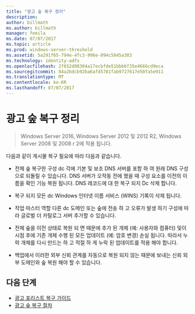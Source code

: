 ```yaml
---
title: "광고 숲 복구 정리"
description: 
author: billmath
ms.author: billmath
manager: femila
ms.date: 07/07/2017
ms.topic: article
ms.prod: windows-server-threshold
ms.assetid: 5a291f65-794e-4fc3-996e-094c5845a383
ms.technology: identity-adfs
ms.openlocfilehash: 2f652d08304a17ecbfde51bbb6f35e4666cd9eca
ms.sourcegitcommit: 84a2bdcb92ba6af45781fab9727617e50fa5e911
ms.translationtype: MT
ms.contentlocale: ko-KR
ms.lasthandoff: 07/07/2017
---
```

# <a name="ad-forest-recovery---cleanup"></a>광고 숲 복구 정리 

>Windows Server 2016, Windows Server 2012 및 2012 R2, Windows Server 2008 및 2008 r 2에 적용 됩니다.

 다음과 같이 게시물 복구 필요에 따라 다음과 같습니다.  
  
-   전체 숲 복구한 구성 dc 각에 기본 및 보조 DNS 서버를 포함 하 여 원래 DNS 구성으로 되돌릴 수 있습니다. DNS 서버가 오작동 전에 했을 때 구성 요소를 이전의 이름을 확인 기능 복원 됩니다. DNS 레코드에 대 한 복구 되지 Dc 삭제 합니다.  
  
-   복구 되지 모든 dc Windows 인터넷 이름 서비스 (WINS) 기록이 삭제 됩니다.  
  
-   작업 마스터 역할 다른 dc 도메인 또는 숲에 전송 하 고 오류가 발생 하기 구성에 따라 글로벌 더 카탈로그 서버 추가할 수 있습니다.  
  
-   전체 숲을 이전 상태로 복원 되 면 때문에 추가 된 개체 (예: 사용자와 컴퓨터) 및이 시점 후에 기존 개체 수행 된 모든 업데이트 (예: 암호 변경) 손실 됩니다. 따라서 누락 개체를 다시 만드는 하 고 적절 하 게 누락 된 업데이트를 적용 해야 합니다.  
  
-   백업에서 이러한 외부 신뢰 관계를 자동으로 복원 되지 않는 때문에 보내는 신뢰 외부 도메인와 숲 복원 해야 할 수 있습니다.

## <a name="next-steps"></a>다음 단계

- [광고 포리스트 복구 가이드](AD-Forest-Recovery-Guide.md)
- [광고 숲 복구 절차](AD-Forest-Recovery-Procedures.md)  




